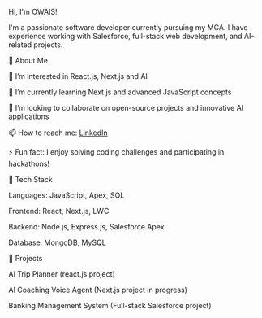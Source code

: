 Hi, I'm OWAIS!

I'm a passionate software developer currently pursuing my MCA. I have experience working with Salesforce, full-stack web development, and AI-related projects.

🔭 About Me

👀 I’m interested in React.js, Next.js and AI

🌱 I’m currently learning Next.js and advanced JavaScript concepts

💞️ I’m looking to collaborate on open-source projects and innovative AI applications

📫 How to reach me: [LinkedIn](https://www.linkedin.com/in/iamosk/) 

⚡ Fun fact: I enjoy solving coding challenges and participating in hackathons!

🚀 Tech Stack

Languages: JavaScript, Apex, SQL

Frontend: React, Next.js, LWC

Backend: Node.js, Express.js, Salesforce Apex

Database: MongoDB, MySQL

📌 Projects

AI Trip Planner (react.js project)

AI Coaching Voice Agent (Next.js project in progress)

Banking Management System (Full-stack Salesforce project)
<!---
iamowais7/iamowais7 is a ✨ special ✨ repository because its `README.md` (this file) appears on your GitHub profile.
You can click the Preview link to take a look at your changes.
--->
